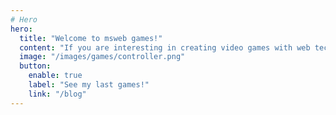 ```yaml
---
# Hero
hero:
  title: "Welcome to msweb games!"
  content: "If you are interesting in creating video games with web technologies or game engines, you might like this page!"
  image: "/images/games/controller.png"
  button:
    enable: true
    label: "See my last games!"
    link: "/blog"
---
```

